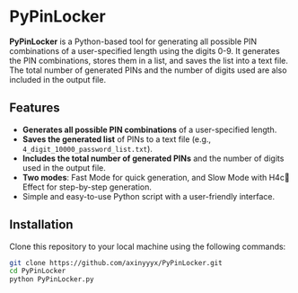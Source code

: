 # PyPinLocker

**PyPinLocker** is a Python-based tool for generating all possible PIN combinations of a user-specified length using the digits 0-9. It generates the PIN combinations, stores them in a list, and saves the list into a text file. The total number of generated PINs and the number of digits used are also included in the output file.

## Features
- **Generates all possible PIN combinations** of a user-specified length.
- **Saves the generated list** of PINs to a text file (e.g., `4_digit_10000_password_list.txt`).
- **Includes the total number of generated PINs** and the number of digits used in the output file.
- **Two modes**: Fast Mode for quick generation, and Slow Mode with H4c👑 Effect for step-by-step generation.
- Simple and easy-to-use Python script with a user-friendly interface.

## Installation

Clone this repository to your local machine using the following commands:

```bash
git clone https://github.com/axinyyyx/PyPinLocker.git
cd PyPinLocker
python PyPinLocker.py
```
